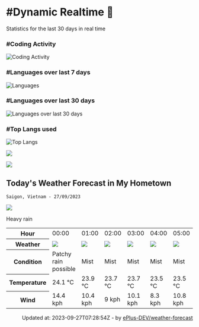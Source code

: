 # #Dynamic Realtime 💫

Statistics for the last 30 days in real time

### #Coding Activity

![Coding Activity](https://wakatime.com/share/@hoangit/f040630c-79e1-4e60-88f4-0d9ac2c2836a.svg "Coding Activity")

### #Languages over last 7 days

![Languages](https://wakatime.com/share/@hoangit/b096125c-54d3-497d-9357-f646151edaf0.svg "Languages")

### #Languages over last 30 days

![Languages over last 30 days](https://wakatime.com/share/@hoangit/a23576c8-da4a-4fb4-a796-209d67bee9e4.svg "Languages
over last 30 days")

### #Top Langs used

![Top Langs](https://github-readme-stats.vercel.app/api/top-langs/?username=hoangsvit&layout=compact)


![](https://komarev.com/ghpvc/?username=hoangsvit&style=for-the-badge)

[![](https://s11.flagcounter.com/count/1xO8/bg_FFFFFF/txt_000000/border_CCCCCC/columns_2/maxflags_10/viewers_3/labels_1/pageviews_1/flags_1/percent_0/)](https://s11.flagcounter.com/more/1xO8/)

## Today's Weather Forecast in My Hometown



`Saigon, Vietnam - 27/09/2023`

<img src="https://cdn.weatherapi.com/weather/64x64/day/308.png" />

Heavy rain


<table>
    <tr>
        <th>Hour</th>
        <td>00:00</td><td>01:00</td><td>02:00</td><td>03:00</td><td>04:00</td><td>05:00</td><td>06:00</td><td>07:00</td><td>08:00</td><td>09:00</td><td>10:00</td><td>11:00</td><td>12:00</td><td>13:00</td><td>14:00</td><td>15:00</td><td>16:00</td><td>17:00</td><td>18:00</td><td>19:00</td><td>20:00</td><td>21:00</td><td>22:00</td><td>23:00</td>
    </tr>
    <tr>
        <th>Weather</th>
        <td><img src="https://cdn.weatherapi.com/weather/64x64/night/176.png"></img></td><td><img src="https://cdn.weatherapi.com/weather/64x64/night/143.png"></img></td><td><img src="https://cdn.weatherapi.com/weather/64x64/night/143.png"></img></td><td><img src="https://cdn.weatherapi.com/weather/64x64/night/143.png"></img></td><td><img src="https://cdn.weatherapi.com/weather/64x64/night/143.png"></img></td><td><img src="https://cdn.weatherapi.com/weather/64x64/night/143.png"></img></td><td><img src="https://cdn.weatherapi.com/weather/64x64/day/143.png"></img></td><td><img src="https://cdn.weatherapi.com/weather/64x64/day/296.png"></img></td><td><img src="https://cdn.weatherapi.com/weather/64x64/day/353.png"></img></td><td><img src="https://cdn.weatherapi.com/weather/64x64/day/266.png"></img></td><td><img src="https://cdn.weatherapi.com/weather/64x64/day/296.png"></img></td><td><img src="https://cdn.weatherapi.com/weather/64x64/day/296.png"></img></td><td><img src="https://cdn.weatherapi.com/weather/64x64/day/353.png"></img></td><td><img src="https://cdn.weatherapi.com/weather/64x64/day/296.png"></img></td><td><img src="https://cdn.weatherapi.com/weather/64x64/day/296.png"></img></td><td><img src="https://cdn.weatherapi.com/weather/64x64/day/266.png"></img></td><td><img src="https://cdn.weatherapi.com/weather/64x64/day/308.png"></img></td><td><img src="https://cdn.weatherapi.com/weather/64x64/day/302.png"></img></td><td><img src="https://cdn.weatherapi.com/weather/64x64/night/308.png"></img></td><td><img src="https://cdn.weatherapi.com/weather/64x64/night/296.png"></img></td><td><img src="https://cdn.weatherapi.com/weather/64x64/night/296.png"></img></td><td><img src="https://cdn.weatherapi.com/weather/64x64/night/296.png"></img></td><td><img src="https://cdn.weatherapi.com/weather/64x64/night/353.png"></img></td><td><img src="https://cdn.weatherapi.com/weather/64x64/night/296.png"></img></td>
    </tr>
    <tr>
        <th>Condition</th>
        <td width="200px">Patchy rain possible</td><td width="200px">Mist</td><td width="200px">Mist</td><td width="200px">Mist</td><td width="200px">Mist</td><td width="200px">Mist</td><td width="200px">Mist</td><td width="200px">Light rain</td><td width="200px">Light rain shower</td><td width="200px">Light drizzle</td><td width="200px">Light rain</td><td width="200px">Light rain</td><td width="200px">Light rain shower</td><td width="200px">Light rain</td><td width="200px">Light rain</td><td width="200px">Light drizzle</td><td width="200px">Heavy rain</td><td width="200px">Moderate rain</td><td width="200px">Heavy rain</td><td width="200px">Light rain</td><td width="200px">Light rain</td><td width="200px">Light rain</td><td width="200px">Light rain shower</td><td width="200px">Light rain</td>
    </tr>
    <tr>
        <th>Temperature</th>
        <td>24.1 °C</td><td>23.9 °C</td><td>23.7 °C</td><td>23.7 °C</td><td>23.5 °C</td><td>23.5 °C</td><td>23.4 °C</td><td>23.6 °C</td><td>23.5 °C</td><td>23.8 °C</td><td>23.9 °C</td><td>23.7 °C</td><td>23.7 °C</td><td>24.1 °C</td><td>28 °C</td><td>24.3 °C</td><td>23.8 °C</td><td>23.7 °C</td><td>23.8 °C</td><td>24 °C</td><td>24.1 °C</td><td>24.2 °C</td><td>23.8 °C</td><td>23.6 °C</td>
    </tr>
    <tr>
        <th>Wind</th>
        <td>14.4 kph</td><td>10.4 kph</td><td>9 kph</td><td>10.1 kph</td><td>8.3 kph</td><td>10.8 kph</td><td>9.7 kph</td><td>16.2 kph</td><td>16.2 kph</td><td>18.7 kph</td><td>18 kph</td><td>19.1 kph</td><td>14.4 kph</td><td>11.5 kph</td><td>16.9 kph</td><td>15.5 kph</td><td>14.8 kph</td><td>13.3 kph</td><td>6.8 kph</td><td>9.4 kph</td><td>11.2 kph</td><td>17.6 kph</td><td>18 kph</td><td>11.9 kph</td>
    </tr>
</table>


<div align="right">
Updated at: 2023-09-27T07:28:54Z - by <a target="_blank" href="https://github.com/ePlus-DEV/weather-forecast">ePlus-DEV/weather-forecast</a>
</div>
